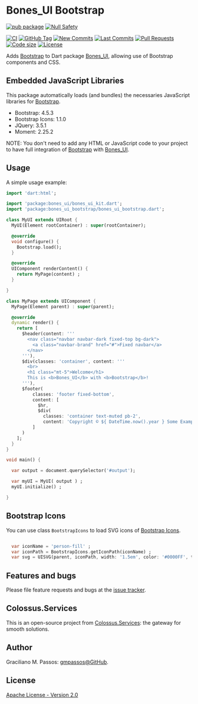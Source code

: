 # Bones_UI Bootstrap

[![pub package](https://img.shields.io/pub/v/bones_ui_bootstrap.svg?logo=dart&logoColor=00b9fc)](https://pub.dartlang.org/packages/bones_ui_bootstrap)
[![Null Safety](https://img.shields.io/badge/null-safety-brightgreen)](https://dart.dev/null-safety)

[![CI](https://img.shields.io/github/workflow/status/Colossus-Services/bones_ui_bootstrap/Dart%20CI/master?logo=github-actions&logoColor=white)](https://github.com/Colossus-Services/bones_ui_bootstrap/actions)
[![GitHub Tag](https://img.shields.io/github/v/tag/Colossus-Services/bones_ui_bootstrap?logo=git&logoColor=white)](https://github.com/Colossus-Services/bones_ui_bootstrap/releases)
[![New Commits](https://img.shields.io/github/commits-since/Colossus-Services/bones_ui_bootstrap/latest?logo=git&logoColor=white)](https://github.com/Colossus-Services/bones_ui_bootstrap/network)
[![Last Commits](https://img.shields.io/github/last-commit/Colossus-Services/bones_ui_bootstrap?logo=git&logoColor=white)](https://github.com/Colossus-Services/bones_ui_bootstrap/commits/master)
[![Pull Requests](https://img.shields.io/github/issues-pr/Colossus-Services/bones_ui_bootstrap?logo=github&logoColor=white)](https://github.com/Colossus-Services/bones_ui_bootstrap/pulls)
[![Code size](https://img.shields.io/github/languages/code-size/Colossus-Services/bones_ui_bootstrap?logo=github&logoColor=white)](https://github.com/Colossus-Services/bones_ui_bootstrap)
[![License](https://img.shields.io/github/license/Colossus-Services/bones_ui_bootstrap?logo=open-source-initiative&logoColor=green)](https://github.com/Colossus-Services/bones_ui_bootstrap/blob/master/LICENSE)


Adds [Bootstrap][bootstrap] to Dart package [Bones_UI][bones_ui], allowing use of Bootstrap components and CSS.

## Embedded JavaScript Libraries 

This package automatically loads (and bundles) the necessaries JavaScript libraries for [Bootstrap][bootstrap].

- Bootstrap: 4.5.3
- Bootstrap Icons: 1.1.0
- JQuery: 3.5.1
- Moment: 2.25.2

NOTE: You don't need to add any HTML or JavaScript code to your project to have full integration of
[Bootstrap][bootstrap] with [Bones_UI][bones_ui].

## Usage

A simple usage example:

```dart
import 'dart:html';

import 'package:bones_ui/bones_ui_kit.dart';
import 'package:bones_ui_bootstrap/bones_ui_bootstrap.dart';

class MyUI extends UIRoot {
  MyUI(Element rootContainer) : super(rootContainer);

  @override
  void configure() {
    Bootstrap.load();
  }

  @override
  UIComponent renderContent() {
    return MyPage(content) ;
  }

}

class MyPage extends UIComponent {
  MyPage(Element parent) : super(parent);

  @override
  dynamic render() {
    return [
      $header(content: '''
        <nav class="navbar navbar-dark fixed-top bg-dark">
          <a class="navbar-brand" href="#">Fixed navbar</a>
        </nav>
      '''),
      $div(classes: 'container', content: '''
        <br>
        <h1 class="mt-5">Welcome</h1>
        This is <b>Bones_UI</b> with <b>Bootstrap</b>!
      '''),
      $footer(
          classes: 'footer fixed-bottom',
          content: [
            $hr,
            $div(
              classes: 'container text-muted pb-2',
              content: 'Copyright © ${ DateTime.now().year } Some Example')
          ]
      )
    ];
  }
}

void main() {

  var output = document.querySelector('#output');

  var myUI = MyUI( output ) ;
  myUI.initialize() ;

}

```

## Bootstrap Icons

You can use class `BootstrapIcons` to load SVG icons of [Bootstrap Icons][bootstrap_icons].

```dart

  var iconName = 'person-fill' ;
  var iconPath = BootstrapIcons.getIconPath(iconName) ;
  var svg = UISVG(parent, iconPath, width: '1.5em', color: '#0000FF', title: 'User') ;

```


## Features and bugs

Please file feature requests and bugs at the [issue tracker][tracker].

[tracker]: https://github.com/Colossus-Services/bones_ui_bootstrap/issues

## Colossus.Services

This is an open-source project from [Colossus.Services][colossus]:
the gateway for smooth solutions.

## Author

Graciliano M. Passos: [gmpassos@GitHub][gmpassos_github].

## License

[Apache License - Version 2.0][apache_license]


[gmpassos_github]: https://github.com/gmpassos
[colossus]: https://colossus.services/
[bones_ui]: https://pub.dev/packages/bones_ui
[bootstrap]: https://getbootstrap.com/
[bootstrap_icons]: https://icons.getbootstrap.com/
[apache_license]: https://www.apache.org/licenses/LICENSE-2.0.txt
